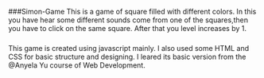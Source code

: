 ###Simon-Game
This is a game of square filled with different colors.
In this you have hear some different sounds come from one of the squares,then you have to click on the same square.
After that you level increases by 1.
### 
This game is created using javascript mainly.
I also used some HTML and CSS for basic structure and designing.
I leared its basic version from the @Anyela Yu course of Web Development.

###
